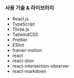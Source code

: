 ### 사용 기술 & 라이브러리

- React.js
- TypeScript
- Three.js
- TailwindCSS
- Prettier
- ESlint
- framer-motion
- react
- react-dom
- react-intersection-observer
- react-markdown

